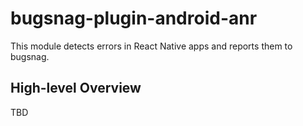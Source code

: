 # bugsnag-plugin-android-anr

This module detects errors in React Native apps and reports them to bugsnag.

## High-level Overview

TBD
